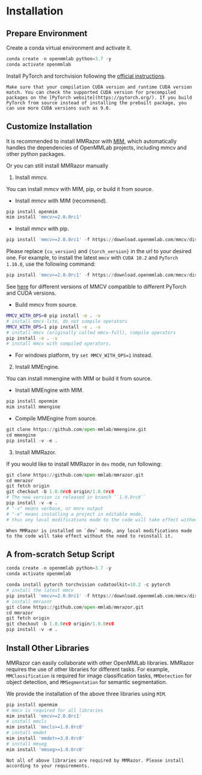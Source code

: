 # Installation

## Prepare Environment

Create a conda virtual environment and activate it.

```Python
conda create -n openmmlab python=3.7 -y
conda activate openmmlab
```

Install PyTorch and torchvision following the [official instructions](https://pytorch.org/).

```{note}
Make sure that your compilation CUDA version and runtime CUDA version match. You can check the supported CUDA version for precompiled packages on the [PyTorch website](https://pytorch.org/). If you build PyTorch from source instead of installing the prebuilt package, you can use more CUDA versions such as 9.0.
```

## Customize Installation

It is recommended to install MMRazor with [MIM](https://github.com/open-mmlab/mim), which automatically handles the dependencies of OpenMMLab projects, including mmcv and other python packages.

Or you can still install MMRazor manually

1. Install mmcv.

You can install mmcv with MIM, pip, or build it from source.

- Install mmcv with MIM (recommend).

```Python
pip install openmim
mim install 'mmcv>=2.0.0rc1'
```

- Install mmcv with pip.

```Python
pip install 'mmcv>=2.0.0rc1' -f https://download.openmmlab.com/mmcv/dist/{cu_version}/{torch_version}/index.html
```

Please replace `{cu_version}` and `{torch_version}` in the url to your desired one. For example, to install the latest `mmcv` with `CUDA 10.2` and `PyTorch 1.10.0`, use the following command:

```Python
pip install 'mmcv>=2.0.0rc1' -f https://download.openmmlab.com/mmcv/dist/cu102/torch1.10.0/index.html
```

See [here](https://github.com/open-mmlab/mmcv#installation) for different versions of MMCV compatible to different PyTorch and CUDA versions.

- Build mmcv from source.

```bash
MMCV_WITH_OPS=0 pip install -e . -v
# install mmcv-lite, do not compile operators
MMCV_WITH_OPS=1 pip install -e . -v
# install mmcv (originally called mmcv-full), compile operators
pip install -e . -v
# install mmcv with compiled operators，
```

- For windows platform, try `set MMCV_WITH_OPS=1` instead.

2. Install MMEngine.

You can install mmengine with MIM or build it from source.

- Install MMEngine with MIM.

```bash
pip install openmim
mim install mmengine
```

- Compile MMEngine from source.

```Python
git clone https://github.com/open-mmlab/mmengine.git
cd mmengine
pip install -v -e .
```

3. Install MMRazor.

If you would like to install MMRazor in `dev` mode, run following:

```Python
git clone https://github.com/open-mmlab/mmrazor.git
cd mmrazor
git fetch origin
git checkout -b 1.0.0rc0 origin/1.0.0rc0
# The new version is released in branch ``1.0.0rc0``
pip install -v -e .
# "-v" means verbose, or more output
# "-e" means installing a project in editable mode,
# thus any local modifications made to the code will take effect without reinstallation.
```

```{note}
When MMRazor is installed on `dev` mode, any local modifications made to the code will take effect without the need to reinstall it.
```

## A from-scratch Setup Script

```Python
conda create -n openmmlab python=3.7 -y
conda activate openmmlab

conda install pytorch torchvision cudatoolkit=10.2 -c pytorch
# install the latest mmcv
pip install 'mmcv>=2.0.0rc1' -f https://download.openmmlab.com/mmcv/dist/cu102/torch1.10.0/index.html
# install mmrazor
git clone https://github.com/open-mmlab/mmrazor.git
cd mmrazor
git fetch origin
git checkout -b 1.0.0rc0 origin/1.0.0rc0
pip install -v -e .
```

## Install Other Libraries

MMRazor can easily collaborate with other OpenMMLab libraries. MMRazor requires the use of other libraries for different tasks. For example, `MMClassification` is required for image classification tasks, `MMDetection` for object detection, and `MMSegmentation` for semantic segmentation.

We provide the installation of the above three libraries using `MIM`.

```bash
pip install openmim
# mmcv is required for all libraries
mim install 'mmcv>=2.0.0rc1'
# install mmcls
mim install 'mmcls>=1.0.0rc0'
# install mmdet
mim install 'mmdet>=3.0.0rc0'
# install mmseg
mim install 'mmseg>=1.0.0rc0'
```

```{note}
Not all of above libraries are required by MMRazor. Please install according to your requirements.
```
